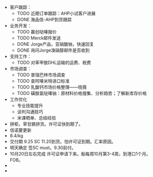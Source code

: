 - 客户跟踪：
	- TODO 近期订单跟踪：AHP小试客户进展
	- DONE 海品信-AHP到货跟踪
- 业务开发：
	- TODO 赢创哒嗪报价
	- TODO Merck邮件发送
	- DONE Jorge产品，亚硝酸钠，快速回复
	- DONE 询问Jorge溴硝醇邮件是否收到
- 支持工作：
	- TODO 对苯甲胺DHL运输的运费、税费
- 市场调查：
	- TODO 普瑞巴林市场调查
	- TODO 查阿嗪米特进口标准
	- TODO 乳酸钙市场价格整理——晓薇
	- TODO 磺胺氯哒嗪钠：原材料价格搜集、分析趋势；了解新库存价格
- 工作优化
	- 专业技能提升
	- 谈判沟通技巧
	- 米课晒单、总结经验
- 拼柜，草甘膦拼货。许可证快到期了。
- 信诺要更新
- 8.4/kg
- 交付期 9.25 SC 11.20到货。怕许可证到期。汇率原因。
- 明天确定 签SC must。9.30前付。
- 10月20日左右完成 许可证申请下来。船每周10月第3-4周，到港口1个月。FOB。
-
-